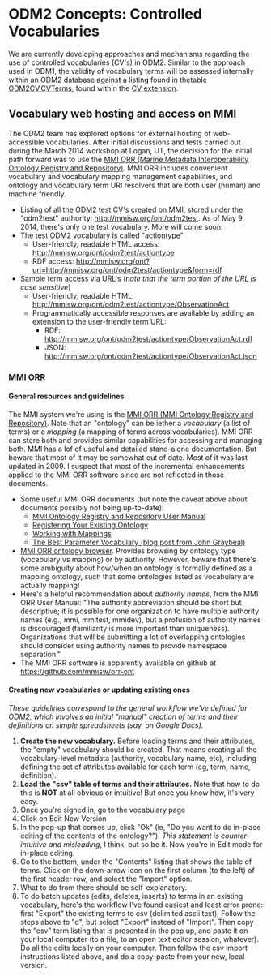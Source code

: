 ODM2 Concepts: Controlled Vocabularies
============================
We are currently developing approaches and mechanisms regarding the use of controlled vocabularies (CV's) in ODM2. Similar to the approach used in ODM1, the validity of vocabulary terms will be assessed internally within an ODM2 database against a listing found in thetable [ODM2CV.CVTerms](http://uchic.github.io/ODM2/schemas/ODM2_Current/tables/ODM2CV_CVTerms.html), found within the [CV extension](http://uchic.github.io/ODM2/schemas/ODM2_Current/diagrams/ODM2CV.html).

## Vocabulary web hosting and access on MMI ##

The ODM2 team has explored options for external hosting of web-accessible vocabularies. After initial discussions and tests carried out during the March 2014 workshop at Logan, UT, the decision for the initial path forward was to use the [MMI ORR (Marine Metadata Interoperability Ontology Registry and Repository)](http://mmisw.org/). MMI ORR includes convenient vocabulary and vocabulary mapping management capabilities, and ontology and vocabulary term URI resolvers that are both user (human) and machine friendly.

* Listing of all the ODM2 test CV's created on MMI, stored under the "odm2test" authority: http://mmisw.org/ont/odm2test. As of May 9, 2014, there's only one test vocabulary. More will come soon.
* The test ODM2 vocabulary is called "actiontype"
  * User-friendly, readable HTML access: http://mmisw.org/ont/odm2test/actiontype
  * RDF access: http://mmisw.org/ont?uri=http://mmisw.org/ont/odm2test/actiontype&form=rdf
* Sample term access via URL's (_note that the term portion of the URL is case sensitive_)
  * User-friendly, readable HTML: http://mmisw.org/ont/odm2test/actiontype/ObservationAct
  * Programmatically accessible responses are available by adding an extension to the user-friendly term URL:
    * RDF:  http://mmisw.org/ont/odm2test/actiontype/ObservationAct.rdf
    * JSON: http://mmisw.org/ont/odm2test/actiontype/ObservationAct.json

### MMI ORR ###

#### General resources and guidelines ####

The MMI system we're using is the [MMI ORR (MMI Ontology Registry and Repository)](http://mmisw.org/). Note that an "ontology" can be iether a _vocabulary_ (a list of terms) or a _mapping_ (a mapping of terms across vocabularies). MMI ORR can store both and provides similar capabilities for accessing and managing both. MMI has a lof of useful and detailed stand-alone documentation. But beware that most of it may be somewhat out of date. Most of it was last updated in 2009. I suspect that most of the incremental enhancements applied to the MMI ORR software since are not reflected in those documents.
* Some useful MMI ORR documents (but note the caveat above about documents possibly not being up-to-date):
  * [MMI Ontology Registry and Repository User Manual](https://marinemetadata.org/mmiorrusrman/)
  * [Registering Your Existing Ontology](https://marinemetadata.org/mmiorrusrman/registerexisting)
  * [Working with Mappings](https://marinemetadata.org/mmiorrusrman/mmiorrmapps)
  * [The Best Parameter Vocabulary (blog post from John Graybeal)](https://marinemetadata.org/blogs/graybeal/the-best-parameter-vocabulary)
* [MMI ORR ontology browser](http://mmisw.org/orr/#b). Provides browsing by ontology type (vocabulary vs mapping) or by authority. However, beware that there's some ambiguity about how/when an ontology is formally defined as a mapping ontology, such that some ontologies listed as vocabulary are actually mapping!
* Here's a helpful recommendation about _authority names_, from the MMI ORR User Manual: "The authority abbreviation should be short but descriptive; it is possible for one organization to have multiple authority names (e.g., mmi, mmitest, mmidev), but a profusion of authority names is discouraged (familiarity is more important than uniqueness). Organizations that will be submitting a lot of overlapping ontologies should consider using authority names to provide namespace separation."
* The MMI ORR software is apparently available on github at https://github.com/mmisw/orr-ont


#### Creating new vocabularies or updating existing ones ####

_These guidelines correspond to the general workflow we've defined for ODM2, which involves an initial "manual" creation of terms and their definitions on simple spreadsheets (say, on Google Docs)._ 

1. __Create the new vocabulary.__ Before loading terms and their attributes, the "empty" vocabulary should be created. That means creating all the vocabulary-level metadata (authority, vocabulary name, etc), including defining the set of attributes available for each term (eg, term, name, definition).
2. __Load the "csv" table of terms and their attributes.__ Note that how to do this is __NOT__ at all obvious or intuitive! But once you know how, it's very easy.
 1. Once you're signed in, go to the vocabulary page
 2. Click on Edit New Version
 3. In the pop-up that comes up, click "Ok" (ie, "Do you want to do in-place editing of the contents of the ontology?"). _This statement is counter-intuitive and misleading_, I think, but so be it. Now you're in Edit mode for in-place editing.
 4. Go to the bottom, under the "Contents" listing that shows the table of terms. Click on the down-arrow icon on the first column (to the left) of the first header row, and select the "Import" option.
 5. What to do from there should be self-explanatory.
 6. To do batch updates (edits, deletes, inserts) to terms in an existing vocabulary, here's the workflow I've found easiest and least error prone: first "Export" the existing terms to csv (delimited ascii text); Follow the steps above to "d", but select "Export" instead of "Import". Then copy the "csv" term listing that is presented in the pop up, and paste it on your local computer (to a file, to an open text editor session, whatever). Do all the edits locally on your computer. Then follow the csv import instructions listed above, and do a copy-paste from your new, local version.

